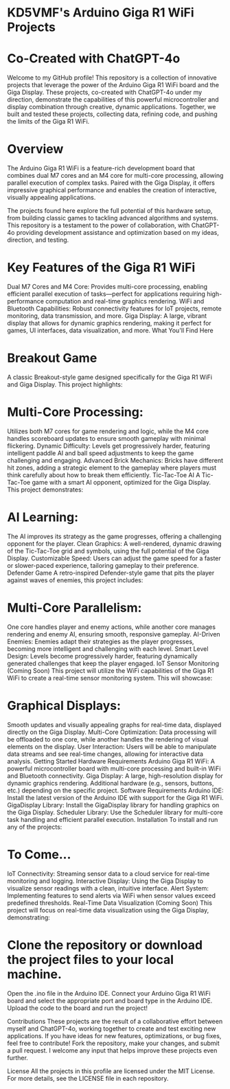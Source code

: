 # KD5VMF's Arduino Giga R1 WiFi Projects
# Co-Created with ChatGPT-4o

Welcome to my GitHub profile! This repository is a collection of innovative projects that leverage the power of the Arduino Giga R1 WiFi board and the Giga Display. These projects, co-created with ChatGPT-4o under my direction, demonstrate the capabilities of this powerful microcontroller and display combination through creative, dynamic applications. Together, we built and tested these projects, collecting data, refining code, and pushing the limits of the Giga R1 WiFi.

# Overview
The Arduino Giga R1 WiFi is a feature-rich development board that combines dual M7 cores and an M4 core for multi-core processing, allowing parallel execution of complex tasks. Paired with the Giga Display, it offers impressive graphical performance and enables the creation of interactive, visually appealing applications.

The projects found here explore the full potential of this hardware setup, from building classic games to tackling advanced algorithms and systems. This repository is a testament to the power of collaboration, with ChatGPT-4o providing development assistance and optimization based on my ideas, direction, and testing.

# Key Features of the Giga R1 WiFi
Dual M7 Cores and M4 Core: Provides multi-core processing, enabling efficient parallel execution of tasks—perfect for applications requiring high-performance computation and real-time graphics rendering.
WiFi and Bluetooth Capabilities: Robust connectivity features for IoT projects, remote monitoring, data transmission, and more.
Giga Display: A large, vibrant display that allows for dynamic graphics rendering, making it perfect for games, UI interfaces, data visualization, and more.
What You'll Find Here

# Breakout Game
A classic Breakout-style game designed specifically for the Giga R1 WiFi and Giga Display. This project highlights:

# Multi-Core Processing:
Utilizes both M7 cores for game rendering and logic, while the M4 core handles scoreboard updates to ensure smooth gameplay with minimal flickering.
Dynamic Difficulty: Levels get progressively harder, featuring intelligent paddle AI and ball speed adjustments to keep the game challenging and engaging.
Advanced Brick Mechanics: Bricks have different hit zones, adding a strategic element to the gameplay where players must think carefully about how to break them efficiently.
Tic-Tac-Toe AI
A Tic-Tac-Toe game with a smart AI opponent, optimized for the Giga Display. This project demonstrates:

# AI Learning: 
The AI improves its strategy as the game progresses, offering a challenging opponent for the player.
Clean Graphics: A well-rendered, dynamic drawing of the Tic-Tac-Toe grid and symbols, using the full potential of the Giga Display.
Customizable Speed: Users can adjust the game speed for a faster or slower-paced experience, tailoring gameplay to their preference.
Defender Game
A retro-inspired Defender-style game that pits the player against waves of enemies, this project includes:

# Multi-Core Parallelism: 
One core handles player and enemy actions, while another core manages rendering and enemy AI, ensuring smooth, responsive gameplay.
AI-Driven Enemies: Enemies adapt their strategies as the player progresses, becoming more intelligent and challenging with each level.
Smart Level Design: Levels become progressively harder, featuring dynamically generated challenges that keep the player engaged.
IoT Sensor Monitoring (Coming Soon)
This project will utilize the WiFi capabilities of the Giga R1 WiFi to create a real-time sensor monitoring system. This will showcase:

# Graphical Displays:
Smooth updates and visually appealing graphs for real-time data, displayed directly on the Giga Display.
Multi-Core Optimization: Data processing will be offloaded to one core, while another handles the rendering of visual elements on the display.
User Interaction: Users will be able to manipulate data streams and see real-time changes, allowing for interactive data analysis.
Getting Started
Hardware Requirements
Arduino Giga R1 WiFi: A powerful microcontroller board with multi-core processing and built-in WiFi and Bluetooth connectivity.
Giga Display: A large, high-resolution display for dynamic graphics rendering.
Additional hardware (e.g., sensors, buttons, etc.) depending on the specific project.
Software Requirements
Arduino IDE: Install the latest version of the Arduino IDE with support for the Giga R1 WiFi.
GigaDisplay Library: Install the GigaDisplay library for handling graphics on the Giga Display.
Scheduler Library: Use the Scheduler library for multi-core task handling and efficient parallel execution.
Installation
To install and run any of the projects:

# To Come...
IoT Connectivity: Streaming sensor data to a cloud service for real-time monitoring and logging.
Interactive Display: Using the Giga Display to visualize sensor readings with a clean, intuitive interface.
Alert System: Implementing features to send alerts via WiFi when sensor values exceed predefined thresholds.
Real-Time Data Visualization (Coming Soon)
This project will focus on real-time data visualization using the Giga Display, demonstrating:

# Clone the repository or download the project files to your local machine.
Open the .ino file in the Arduino IDE.
Connect your Arduino Giga R1 WiFi board and select the appropriate port and board type in the Arduino IDE.
Upload the code to the board and run the project!

Contributions
These projects are the result of a collaborative effort between myself and ChatGPT-4o, working together to create and test exciting new applications. If you have ideas for new features, optimizations, or bug fixes, feel free to contribute! Fork the repository, make your changes, and submit a pull request. I welcome any input that helps improve these projects even further.

License
All the projects in this profile are licensed under the MIT License. For more details, see the LICENSE file in each repository.
